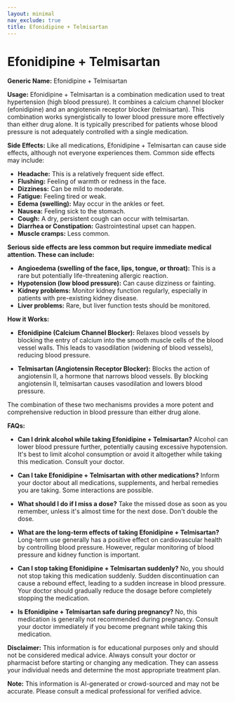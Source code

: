```yaml
---
layout: minimal
nav_exclude: true
title: Efonidipine + Telmisartan
---
```


# Efonidipine + Telmisartan

**Generic Name:** Efonidipine + Telmisartan

**Usage:**  Efonidipine + Telmisartan is a combination medication used to treat hypertension (high blood pressure).  It combines a calcium channel blocker (efonidipine) and an angiotensin receptor blocker (telmisartan).  This combination works synergistically to lower blood pressure more effectively than either drug alone.  It is typically prescribed for patients whose blood pressure is not adequately controlled with a single medication.


**Side Effects:**  Like all medications, Efonidipine + Telmisartan can cause side effects, although not everyone experiences them.  Common side effects may include:

* **Headache:** This is a relatively frequent side effect.
* **Flushing:** Feeling of warmth or redness in the face.
* **Dizziness:** Can be mild to moderate.
* **Fatigue:** Feeling tired or weak.
* **Edema (swelling):**  May occur in the ankles or feet.
* **Nausea:** Feeling sick to the stomach.
* **Cough:** A dry, persistent cough can occur with telmisartan.
* **Diarrhea or Constipation:** Gastrointestinal upset can happen.
* **Muscle cramps:**  Less common.

**Serious side effects are less common but require immediate medical attention. These can include:**

* **Angioedema (swelling of the face, lips, tongue, or throat):** This is a rare but potentially life-threatening allergic reaction.
* **Hypotension (low blood pressure):** Can cause dizziness or fainting.
* **Kidney problems:**  Monitor kidney function regularly, especially in patients with pre-existing kidney disease.
* **Liver problems:**  Rare, but liver function tests should be monitored.


**How it Works:**

* **Efonidipine (Calcium Channel Blocker):**  Relaxes blood vessels by blocking the entry of calcium into the smooth muscle cells of the blood vessel walls.  This leads to vasodilation (widening of blood vessels), reducing blood pressure.

* **Telmisartan (Angiotensin Receptor Blocker):** Blocks the action of angiotensin II, a hormone that narrows blood vessels. By blocking angiotensin II, telmisartan causes vasodilation and lowers blood pressure.

The combination of these two mechanisms provides a more potent and comprehensive reduction in blood pressure than either drug alone.


**FAQs:**

* **Can I drink alcohol while taking Efonidipine + Telmisartan?**  Alcohol can lower blood pressure further, potentially causing excessive hypotension.  It's best to limit alcohol consumption or avoid it altogether while taking this medication.  Consult your doctor.

* **Can I take Efonidipine + Telmisartan with other medications?**  Inform your doctor about all medications, supplements, and herbal remedies you are taking.  Some interactions are possible.

* **What should I do if I miss a dose?**  Take the missed dose as soon as you remember, unless it's almost time for the next dose.  Don't double the dose.

* **What are the long-term effects of taking Efonidipine + Telmisartan?** Long-term use generally has a positive effect on cardiovascular health by controlling blood pressure. However, regular monitoring of blood pressure and kidney function is important.

* **Can I stop taking Efonidipine + Telmisartan suddenly?**  No, you should not stop taking this medication suddenly.  Sudden discontinuation can cause a rebound effect, leading to a sudden increase in blood pressure.  Your doctor should gradually reduce the dosage before completely stopping the medication.

* **Is Efonidipine + Telmisartan safe during pregnancy?**  No, this medication is generally not recommended during pregnancy.  Consult your doctor immediately if you become pregnant while taking this medication.


**Disclaimer:** This information is for educational purposes only and should not be considered medical advice.  Always consult your doctor or pharmacist before starting or changing any medication.  They can assess your individual needs and determine the most appropriate treatment plan.


**Note:** This information is AI-generated or crowd-sourced and may not be accurate. Please consult a medical professional for verified advice.
